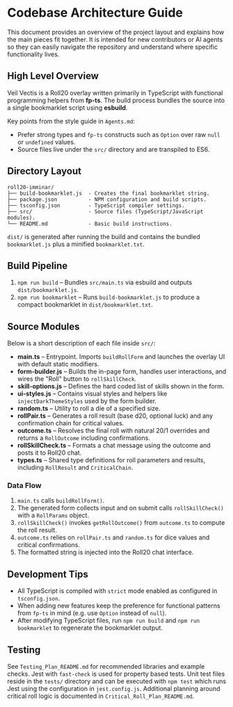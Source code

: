 # Codebase Architecture Guide

This document provides an overview of the project layout and explains how the main pieces fit together.  It is intended for new contributors or AI agents so they can easily navigate the repository and understand where specific functionality lives.

## High Level Overview

Veil Vectis is a Roll20 overlay written primarily in TypeScript with functional programming helpers from **fp-ts**.  The build process bundles the source into a single bookmarklet script using **esbuild**.

Key points from the style guide in `Agents.md`:

- Prefer strong types and `fp-ts` constructs such as `Option` over raw `null` or `undefined` values.
- Source files live under the `src/` directory and are transpiled to ES6.

## Directory Layout

```
roll20-imminar/
├── build-bookmarklet.js  - Creates the final bookmarklet string.
├── package.json          - NPM configuration and build scripts.
├── tsconfig.json         - TypeScript compiler settings.
├── src/                  - Source files (TypeScript/JavaScript modules).
└── README.md             - Basic build instructions.
```

`dist/` is generated after running the build and contains the bundled `bookmarklet.js` plus a minified `bookmarklet.txt`.

## Build Pipeline

1. `npm run build` – Bundles `src/main.ts` via esbuild and outputs `dist/bookmarklet.js`.
2. `npm run bookmarklet` – Runs `build-bookmarklet.js` to produce a compact bookmarklet in `dist/bookmarklet.txt`.

## Source Modules

Below is a short description of each file inside `src/`:

- **main.ts** – Entrypoint. Imports `buildRollForm` and launches the overlay UI with default static modifiers.
- **form-builder.js** – Builds the in-page form, handles user interactions, and wires the "Roll" button to `rollSkillCheck`.
- **skill-options.js** – Defines the hard coded list of skills shown in the form.
- **ui-styles.js** – Contains visual styles and helpers like `injectDarkThemeStyles` used by the form builder.
- **random.ts** – Utility to roll a die of a specified size.
- **rollPair.ts** – Generates a roll result (base d20, optional luck) and any confirmation chain for critical values.
- **outcome.ts** – Resolves the final roll with natural 20/1 overrides and returns a `RollOutcome` including confirmations.
- **rollSkillCheck.ts** – Formats a chat message using the outcome and posts it to Roll20 chat.
- **types.ts** – Shared type definitions for roll parameters and results, including `RollResult` and `CriticalChain`.

### Data Flow

1. `main.ts` calls `buildRollForm()`.
2. The generated form collects input and on submit calls `rollSkillCheck()` with a `RollParams` object.
3. `rollSkillCheck()` invokes `getRollOutcome()` from `outcome.ts` to compute the roll result.
4. `outcome.ts` relies on `rollPair.ts` and `random.ts` for dice values and critical confirmations.
5. The formatted string is injected into the Roll20 chat interface.

## Development Tips

- All TypeScript is compiled with `strict` mode enabled as configured in `tsconfig.json`.
- When adding new features keep the preference for functional patterns from `fp-ts` in mind (e.g. use `Option` instead of `null`).
- After modifying TypeScript files, run `npm run build` and `npm run bookmarklet` to regenerate the bookmarklet output.


## Testing

See `Testing_Plan_README.md` for recommended libraries and example checks. Jest with `fast-check` is used for property based tests.
Unit test files reside in the `tests/` directory and can be executed with `npm test` which runs Jest using the configuration in `jest.config.js`.
Additional planning around critical roll logic is documented in `Critical_Roll_Plan_README.md`.
